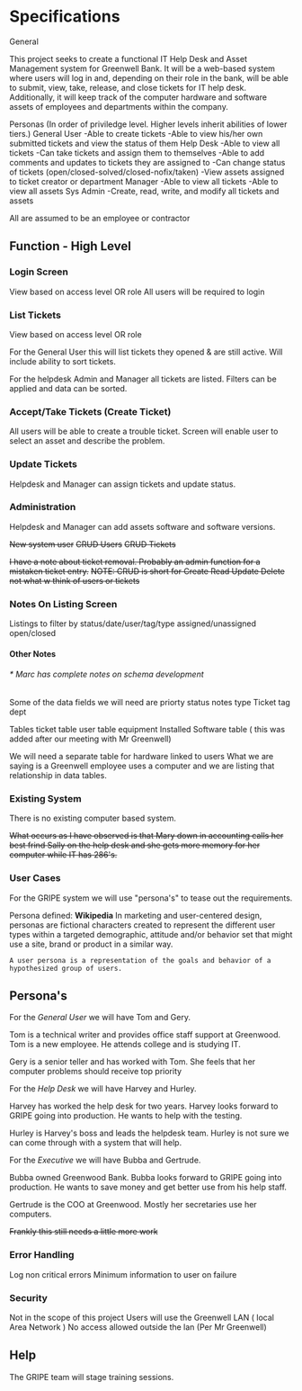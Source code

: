 # Specifications 

General

This project seeks to create a functional IT Help Desk and Asset Management system for Greenwell Bank. It will be a web-based system where users will log in and, depending on their role in the bank, will be able to submit, view, take, release, and close tickets for IT help desk. Additionally, it will keep track of the computer hardware and software assets of employees and departments within the company.

Personas (In order of priviledge level. Higher levels inherit abilities of lower tiers.)
  General User
    -Able to create tickets
    -Able to view his/her own submitted tickets and view the status of them
  Help Desk
    -Able to view all tickets
    -Can take tickets and assign them to themselves
    -Able to add comments and updates to tickets they are assigned to
    -Can change status of tickets (open/closed-solved/closed-nofix/taken)
    -View assets assigned to ticket creator or department
  Manager
    -Able to view all tickets
    -Able to view all assets
  Sys Admin
    -Create, read, write, and modify all tickets and assets
  
All are assumed to be an employee or contractor

## Function  - High Level

### Login Screen
    
View based on access level OR role
All users will be required to login 
    
### List Tickets

View based on access level OR role

For the General User this will list tickets they opened & are still active.
Will include ability to sort tickets.

For the helpdesk Admin and Manager all tickets are listed.
Filters can be applied and data can be sorted.

### Accept/Take Tickets (Create Ticket)

All users will be able to create a trouble ticket.
Screen will enable user to select an asset and describe the problem.
  
### Update Tickets

Helpdesk and Manager can assign tickets and update status.
  
### Administration

Helpdesk and Manager can add assets software and software versions.

~~New system user~~
~~CRUD Users~~
~~CRUD Tickets~~
  
~~I have a note about ticket removal. Probably an admin function for a mistaken ticket entry.~~
~~NOTE: CRUD is short for Create Read Update Delete not what w think of users or tickets~~

### Notes On Listing Screen

Listings to filter by status/date/user/tag/type assigned/unassigned open/closed

#### Other Notes

###### * Marc has complete notes on schema development    
Some of the data fields we will need are 
priorty
status
notes
type 
Ticket tag
dept

Tables
ticket table
user table
equipment
Installed Software table ( this was added after our meeting with Mr Greenwell)

We will need a separate table for hardware linked to users
What we are saying is a Greenwell employee uses a computer and we are listing that relationship in data tables.
    
    
### Existing System
    
There is no existing computer based system.

~~What occurs as I have observed is that Mary down in accounting calls her best frind Sally on the help desk and she gets more memory for her computer while IT has 286's.~~
    
### User Cases

For the GRIPE system we will use "persona's" to tease out the requirements.

Persona defined: 
**Wikipedia**
    In marketing and user-centered design, personas are fictional characters created to represent the different user types within a targeted demographic, attitude and/or behavior set that might use a site, brand or product in a similar way.

    A user persona is a representation of the goals and behavior of a hypothesized group of users.

## Persona's

For the *General User* we will have Tom and Gery.

Tom is a technical writer and provides office staff support at Greenwood.
Tom is a new employee. He attends college and is studying IT.

Gery is a senior teller and has worked with Tom.
She feels that her computer problems should receive top priority

For the *Help Desk* we will have Harvey and Hurley.

Harvey has worked the help desk for two years.
Harvey looks forward to GRIPE going into production.
He wants to help with the testing.

Hurley is Harvey's boss and leads the helpdesk team.
Hurley is not sure we can come through with a system that will help. 

For the *Executive* we will have Bubba and Gertrude.

Bubba owned Greenwood Bank. 
Bubba looks forward to GRIPE going into production.
He wants to save money and get better use from his help staff.

Gertrude is the COO at Greenwood.
Mostly her secretaries use her computers.

~~Frankly this still needs a little more work~~ 

### Error Handling

Log non critical errors
Minimum information to user on failure
   
    
### Security
    
Not in the scope of this project
Users will use the Greenwell LAN ( local Area Network )
No access allowed outside the lan (Per Mr Greenwell)
    
## Help
    
The GRIPE team will stage training sessions.
